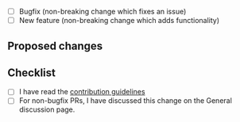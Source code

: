 <!--
## Before you hit that Submit button....

Please read our [contribution guidelines](https://github.com/Dennis14e/node-red-docker/blob/main/CONTRIBUTING.md)
before submitting a pull-request.

## Types of changes

What types of changes does your code introduce?
Put an `x` in the boxes that apply
-->

- [ ] Bugfix (non-breaking change which fixes an issue)
- [ ] New feature (non-breaking change which adds functionality)

<!--
If you want to raise a pull-request with a new feature, or a refactoring
of existing code, it **may well get rejected** if it hasn't been discussed on
the [General discussion page](https://github.com/Dennis14e/node-red-docker/discussions/categories/general) first.

-->

## Proposed changes

<!-- Describe the nature of this change. What problem does it address? -->

## Checklist
<!-- Put an `x` in the boxes that apply -->

- [ ] I have read the [contribution guidelines](https://github.com/Dennis14e/node-red-docker/blob/main/CONTRIBUTING.md)
- [ ] For non-bugfix PRs, I have discussed this change on the General discussion page.
